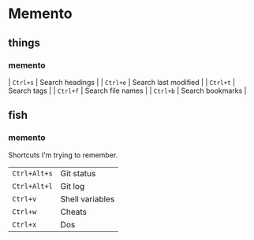 # Memento

## things

### memento

| `Ctrl+s`     | Search headings         |
| `Ctrl+e`     | Search last modified    |
| `Ctrl+t`     | Search tags             |
| `Ctrl+f`     | Search file names       |
| `Ctrl+b`     | Search bookmarks        |

## fish

### memento

Shortcuts I'm trying to remember.

|              |                 |
| --           | --              |
| `Ctrl+Alt+s` | Git status      |
| `Ctrl+Alt+l` | Git log         |
| `Ctrl+v`     | Shell variables |
| `Ctrl+w`     | Cheats          |
| `Ctrl+x`     | Dos             |

